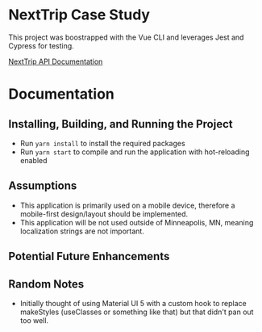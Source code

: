 # NextTrip Case Study

This project was boostrapped with the Vue CLI and leverages Jest and Cypress for testing.

[NextTrip API Documentation](https://svc.metrotransit.org/nextrip)

# Documentation
## Installing, Building, and Running the Project
    
 - Run `yarn install` to install the required packages
 - Run `yarn start` to compile and run the application with hot-reloading enabled



## Assumptions
- This application is primarily used on a mobile device, therefore a mobile-first design/layout should be implemented.
- This application will be not used outside of Minneapolis, MN, meaning localization strings
are not important.


## Potential Future Enhancements



## Random Notes
- Initially thought of using Material UI 5 with a custom hook to replace makeStyles (useClasses or something like that) but that didn't pan out too well.